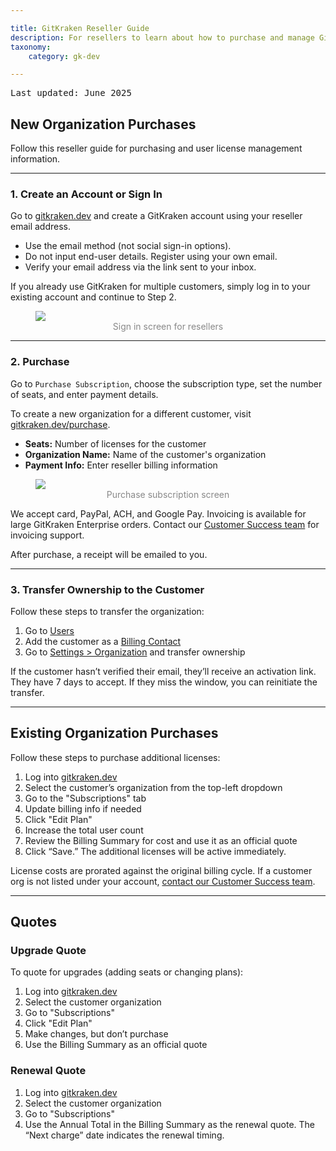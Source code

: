 ```yaml
---

title: GitKraken Reseller Guide
description: For resellers to learn about how to purchase and manage GitKraken Accounts and Organizations
taxonomy:
    category: gk-dev

---
```


<kbd>Last updated: June 2025</kbd>

## New Organization Purchases

Follow this reseller guide for purchasing and user license management information.

***

### 1. Create an Account or Sign In

Go to [gitkraken.dev](https://gitkraken.dev/?source=help_center) and create a GitKraken account using your reseller email address.

- Use the email method (not social sign-in options).
- Do not input end-user details. Register using your own email.
- Verify your email address via the link sent to your inbox.

<div class='callout callout--basic'>
    <p>If you already use GitKraken for multiple customers, simply log in to your existing account and continue to Step 2.</p>
</div>

<figure>
  <img src="/wp-content/uploads/gk-dev-reseller-sign-in.png" srcset="/wp-content/uploads/gk-dev-reseller-sign-in@2x.png" class="help-center-img center img-bordered">
  <figcaption style="text-align: center; color: #888;">Sign in screen for resellers</figcaption>
</figure>

***

### 2. Purchase

Go to `Purchase Subscription`, choose the subscription type, set the number of seats, and enter payment details.

<div class='callout callout--basic'>
    <p>To create a new organization for a different customer, visit <a href="https://gitkraken.dev/purchase?source=help_center">gitkraken.dev/purchase</a>.</p>
</div>

- **Seats:** Number of licenses for the customer
- **Organization Name:** Name of the customer's organization
- **Payment Info:** Enter reseller billing information

<figure>
  <img src="/wp-content/uploads/gk-dev-reseller-purchase-0.png" srcset="/wp-content/uploads/gk-dev-reseller-purchase-0@2x.png" class="help-center-img center img-bordered">
  <figcaption style="text-align: center; color: #888;">Purchase subscription screen</figcaption>
</figure>

<div class='callout callout--basic'>
    <p>We accept card, PayPal, ACH, and Google Pay. Invoicing is available for large GitKraken Enterprise orders. Contact our <a href="https://www.gitkraken.com/sales-inquiries">Customer Success team</a> for invoicing support.</p>
</div>

After purchase, a receipt will be emailed to you.

***

### 3. Transfer Ownership to the Customer

Follow these steps to transfer the organization:

1. Go to [Users](https://gitkraken.dev/users?source=help_center)
2. Add the customer as a [Billing Contact](/gk-dev/gk-dev-organization/#roles)
3. Go to [Settings > Organization](https://gitkraken.dev/settings/organization?source=help_center) and transfer ownership

If the customer hasn’t verified their email, they’ll receive an activation link. They have 7 days to accept. If they miss the window, you can reinitiate the transfer.

***

## Existing Organization Purchases

Follow these steps to purchase additional licenses:

1. Log into [gitkraken.dev](https://gitkraken.dev/?source=help_center&product=gitkraken_dot_dev)
2. Select the customer’s organization from the top-left dropdown
3. Go to the "Subscriptions" tab
4. Update billing info if needed
5. Click "Edit Plan"
6. Increase the total user count
7. Review the Billing Summary for cost and use it as an official quote
8. Click “Save.” The additional licenses will be active immediately.

<div class='callout callout--basic'>
    <p>License costs are prorated against the original billing cycle. If a customer org is not listed under your account, <a href="https://www.gitkraken.com/sales-inquiries?source=help_center">contact our Customer Success team</a>.</p>
</div>

***

## Quotes

### Upgrade Quote

To quote for upgrades (adding seats or changing plans):

1. Log into [gitkraken.dev](https://gitkraken.dev/?source=help_center&product=gitkraken_dot_dev)
2. Select the customer organization
3. Go to "Subscriptions"
4. Click "Edit Plan"
5. Make changes, but don’t purchase
6. Use the Billing Summary as an official quote

### Renewal Quote

1. Log into [gitkraken.dev](https://gitkraken.dev/?source=help_center&product=gitkraken_dot_dev)
2. Select the customer organization
3. Go to "Subscriptions"
4. Use the Annual Total in the Billing Summary as the renewal quote. The “Next charge” date indicates the renewal timing.
